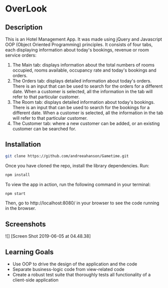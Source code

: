 # OverLook

## Description

This is an Hotel Management App. It was made using jQuery and Javascript OOP (Object Oriented Programming) principles. It consists of four tabs, each displaying information about today's bookings, revenue or room service orders: 

1. The Main tab: displays information about the total numbers of rooms occupied, rooms available, occupancy rate and today's bookings and orders.
2. The Orders tab: displays detailed information about today's orders. There is an input that can be used to search for the orders for a different date. When a customer is selected, all the information in the tab will refer to that particular customer.
3. The Room tab: displays detailed information about today's bookings. There is an input that can be used to search for the bookings for a different date. When a customer is selected, all the information in the tab will refer to that particular customer.
4. The Customer tab: where a new customer can be added, or an existing customer can be searched for.

## Installation

```bash
git clone https://github.com/andreeahanson/Gametime.git
```
Once you have cloned the repo, install the library dependencies. Run:

```bash
npm install
```

To view the app in action, run the following command in your terminal:

```bash
npm start
```

Then, go to http://localhost:8080/ in your browser to see the code running in the browser.

## Screenshots
![] [Screen Shot 2019-06-05 at 04.48.38]

## Learning Goals

- Use OOP to drive the design of the application and the code
- Separate business-logic code from view-related code
- Create a robust test suite that thoroughly tests all functionality of a client-side application

